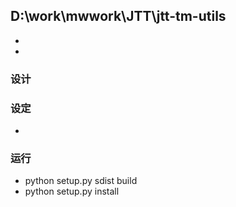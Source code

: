 ## D:\work\mwwork\JTT\jtt-tm-utils
*
*



### 设计


### 设定
*


### 运行
* python setup.py sdist build
* python setup.py install